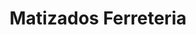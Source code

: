 ---
title: "Matizados Ferreteria"
url: /san-juan-de-miraflores/matizados-ferreteria/
shop: hardware
---
